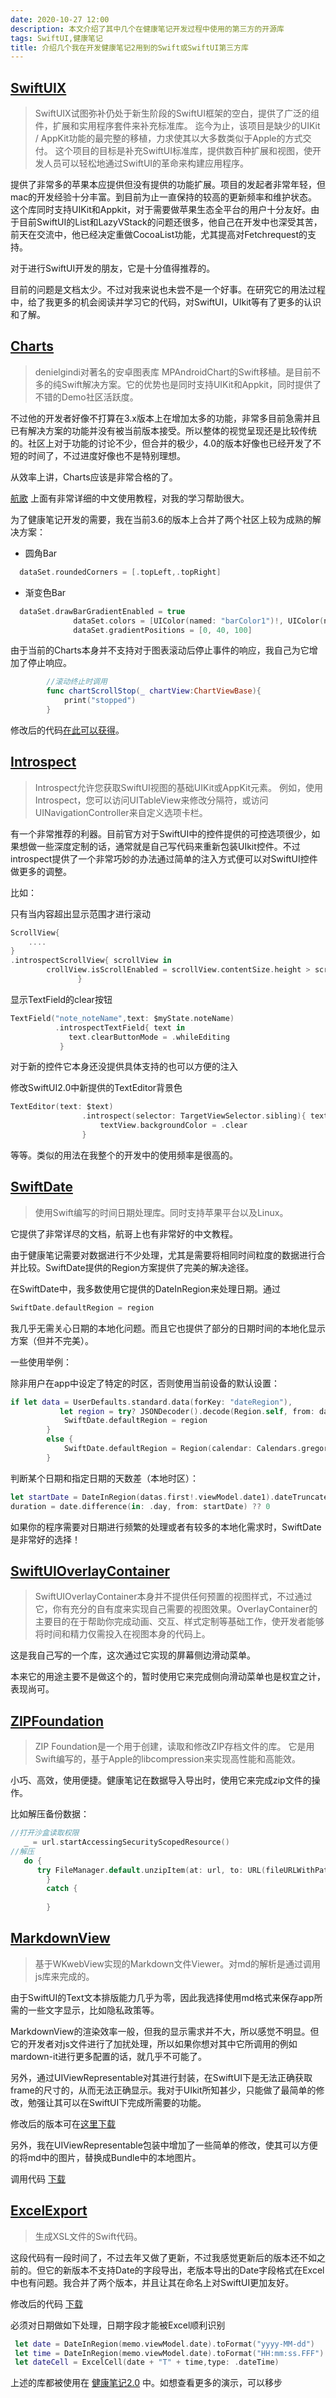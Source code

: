 ```yaml
---
date: 2020-10-27 12:00
description: 本文介绍了其中几个在健康笔记开发过程中使用的第三方的开源库
tags: SwiftUI,健康笔记
title: 介绍几个我在开发健康笔记2用到的Swift或SwiftUI第三方库
---
```



## [SwiftUIX](https://github.com/SwiftUIX/SwiftUIX) ##

> SwiftUIX试图弥补仍处于新生阶段的SwiftUI框架的空白，提供了广泛的组件，扩展和实用程序套件来补充标准库。 迄今为止，该项目是缺少的UIKit / AppKit功能的最完整的移植，力求使其以大多数类似于Apple的方式交付。
> 这个项目的目标是补充SwiftUI标准库，提供数百种扩展和视图，使开发人员可以轻松地通过SwiftUI的革命来构建应用程序。

提供了非常多的苹果本应提供但没有提供的功能扩展。项目的发起者非常年轻，但mac的开发经验十分丰富。到目前为止一直保持的较高的更新频率和维护状态。这个库同时支持UIKit和Appkit，对于需要做苹果生态全平台的用户十分友好。由于目前SwiftUI的List和LazyVStack的问题还很多，他自己在开发中也深受其苦，前天在交流中，他已经决定重做CocoaList功能，尤其提高对Fetchrequest的支持。

对于进行SwiftUI开发的朋友，它是十分值得推荐的。

目前的问题是文档太少。不过对我来说也未尝不是一个好事。在研究它的用法过程中，给了我更多的机会阅读并学习它的代码，对SwiftUI，UIkit等有了更多的认识和了解。

## [Charts](https://github.com/danielgindi/Charts) ##

> denielgindi对著名的安卓图表库 MPAndroidChart的Swift移植。是目前不多的纯Swift解决方案。它的优势也是同时支持UIKit和Appkit，同时提供了不错的Demo社区活跃度。

不过他的开发者好像不打算在3.x版本上在增加太多的功能，非常多目前急需并且已有解决方案的功能并没有被当前版本接受。所以整体的视觉呈现还是比较传统的。社区上对于功能的讨论不少，但合并的极少，4.0的版本好像也已经开发了不短的时间了，不过进度好像也不是特别理想。

从效率上讲，Charts应该是非常合格的了。

[航歌](https://www.hangge.com) 上面有非常详细的中文使用教程，对我的学习帮助很大。

为了健康笔记开发的需要，我在当前3.6的版本上合并了两个社区上较为成熟的解决方案：

* 圆角Bar

```swift
  dataSet.roundedCorners = [.topLeft,.topRight]
```

* 渐变色Bar

```swift
  dataSet.drawBarGradientEnabled = true
              dataSet.colors = [UIColor(named: "barColor1")!, UIColor(named: "barColor1")!, UIColor(named: "barColor2")!]
              dataSet.gradientPositions = [0, 40, 100]
```

由于当前的Charts本身并不支持对于图表滚动后停止事件的响应，我自己为它增加了停止响应。

```swift
        //滚动终止时调用
        func chartScrollStop(_ chartView:ChartViewBase){
            print("stopped")
        }
```

修改后的代码[在此可以获得](https://github.com/fatbobman/Charts)。

## [Introspect](https://github.com/siteline/SwiftUI-Introspect) ##

> Introspect允许您获取SwiftUI视图的基础UIKit或AppKit元素。
> 例如，使用Introspect，您可以访问UITableView来修改分隔符，或访问UINavigationController来自定义选项卡栏。

有一个非常推荐的利器。目前官方对于SwiftUI中的控件提供的可控选项很少，如果想做一些深度定制的话，通常就是自己写代码来重新包装UIkit控件。不过introspect提供了一个非常巧妙的办法通过简单的注入方式便可以对SwiftUI控件做更多的调整。

比如：

只有当内容超出显示范围才进行滚动

```swift
ScrollView{
    ....
}
.introspectScrollView{ scrollView in
        crollView.isScrollEnabled = scrollView.contentSize.height > scrollView.frame.height
               }
```

显示TextField的clear按钮

```swift
TextField("note_noteName",text: $myState.noteName)
          .introspectTextField{ text in
             text.clearButtonMode = .whileEditing
           }
```

对于新的控件它本身还没提供具体支持的也可以方便的注入

修改SwiftUI2.0中新提供的TextEditor背景色

```swift
TextEditor(text: $text)
                .introspect(selector: TargetViewSelector.sibling){ textView in
                    textView.backgroundColor = .clear
                }
```

等等。类似的用法在我整个的开发中的使用频率是很高的。

## [SwiftDate](https://github.com/malcommac/SwiftDate) ##

> 使用Swift编写的时间日期处理库。同时支持苹果平台以及Linux。

它提供了非常详尽的文档，航哥上也有非常好的中文教程。

由于健康笔记需要对数据进行不少处理，尤其是需要将相同时间粒度的数据进行合并比较。SwiftDate提供的Region方案提供了完美的解决途径。

在SwiftDate中，我多数使用它提供的DateInRegion来处理日期。通过

```swift
SwiftDate.defaultRegion = region
```

我几乎无需关心日期的本地化问题。而且它也提供了部分的日期时间的本地化显示方案（但并不完美）。

一些使用举例：

除非用户在app中设定了特定的时区，否则使用当前设备的默认设置：

```swift
if let data = UserDefaults.standard.data(forKey: "dateRegion"),
           let region = try? JSONDecoder().decode(Region.self, from: data) {
            SwiftDate.defaultRegion = region
        }
        else {
            SwiftDate.defaultRegion = Region(calendar: Calendars.gregorian, zone: Zones.current, locale: Locales.current)
        }
```

判断某个日期和指定日期的天数差（本地时区）：

```swift
let startDate = DateInRegion(datas.first!.viewModel.date1).dateTruncated(at: [.hour,.minute,.second])!
duration = date.difference(in: .day, from: startDate) ?? 0
```

如果你的程序需要对日期进行频繁的处理或者有较多的本地化需求时，SwiftDate是非常好的选择！

## [SwiftUIOverlayContainer](https://github.com/fatbobman/SwiftUIOverlayContainer) ##

> SwiftUIOverlayContainer本身并不提供任何预置的视图样式，不过通过它，你有充分的自有度来实现自己需要的视图效果。OverlayContainer的主要目的在于帮助你完成动画、交互、样式定制等基础工作，使开发者能够将时间和精力仅需投入在视图本身的代码上。

这是我自己写的一个库，这次通过它实现的屏幕侧边滑动菜单。

本来它的用途主要不是做这个的，暂时使用它来完成侧向滑动菜单也是权宜之计，表现尚可。

## [ZIPFoundation](https://github.com/weichsel/ZIPFoundation) ##

> ZIP Foundation是一个用于创建，读取和修改ZIP存档文件的库。
> 它是用Swift编写的，基于Apple的libcompression来实现高性能和高能效。

小巧、高效，使用便捷。健康笔记在数据导入导出时，使用它来完成zip文件的操作。

比如解压备份数据：

```swift
//打开沙盒读取权限
   _ = url.startAccessingSecurityScopedResource() 
//解压
   do {
      try FileManager.default.unzipItem(at: url, to: URL(fileURLWithPath: NSTemporaryDirectory()))
        }
        catch {
          
        }
```

## [MarkdownView](https://github.com/keitaoouchi/MarkdownView) ##

> 基于WKwebView实现的Markdown文件Viewer。对md的解析是通过调用js库来完成的。

由于SwiftUI的Text文本排版能力几乎为零，因此我选择使用md格式来保存app所需的一些文字显示，比如隐私政策等。

MarkdownView的渲染效率一般，但我的显示需求并不大，所以感觉不明显。但它的开发者对js文件进行了加扰处理，所以如果你想对其中它所调用的例如mardown-it进行更多配置的话，就几乎不可能了。

另外，通过UIViewRepresentable对其进行封装，在SwiftUI下是无法正确获取frame的尺寸的，从而无法正确显示。我对于UIkit所知甚少，只能做了最简单的修改，勉强让其可以在SwiftUI下完成所需要的功能。

修改后的版本可在[这里下载](https://github.com/fatbobman/MarkdownView)

另外，我在UIViewRepresentable包装中增加了一些简单的修改，使其可以方便的将md中的图片，替换成Bundle中的本地图片。

调用代码 [下载](https://github.com/fatbobman/ShareCode/blob/main/MarkDownView.swift)

## [ExcelExport](https://github.com/avielg/ExcelExport/blob/master/Sources/ExcelExport/ExcelExport.swift) ##

> 生成XSL文件的Swift代码。

这段代码有一段时间了，不过去年又做了更新，不过我感觉更新后的版本还不如之前的。但它的新版本不支持Date的字段导出，老版本导出的Date字段格式在Excel中也有问题。我合并了两个版本，并且让其在命名上对SwiftUI更加友好。

修改后的代码 [下载](https://github.com/fatbobman/ShareCode/blob/main/ExcelExport)

必须对日期做如下处理，日期字段才能被Excel顺利识别

```swift
 let date = DateInRegion(memo.viewModel.date).toFormat("yyyy-MM-dd")
 let time = DateInRegion(memo.viewModel.date).toFormat("HH:mm:ss.FFF")
 let dateCell = ExcelCell(date + "T" + time,type: .dateTime)
```

上述的库都被使用在 [健康笔记2.0](https://apps.apple.com/us/app/health-notes-2/id1534513553) 中。如想查看更多的演示，可以移步
